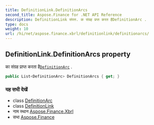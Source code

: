 ```yaml
---
title: DefinitionLink.DefinitionArcs
second_title: Aspose.Finance for .NET API Reference
description: DefinitionLink संपत्त. क संग्रह प्रप्त करत हैDefinitionArc .
type: docs
weight: 10
url: /hi/net/aspose.finance.xbrl/definitionlink/definitionarcs/
---
```

## DefinitionLink.DefinitionArcs property

का संग्रह प्राप्त करता है[`DefinitionArc`](../../definitionarc/) .

```csharp
public List<DefinitionArc> DefinitionArcs { get; }
```

### यह सभी देखें

* class [DefinitionArc](../../definitionarc/)
* class [DefinitionLink](../)
* नाम स्थान [Aspose.Finance.Xbrl](../../definitionlink/)
* सभा [Aspose.Finance](../../../)


